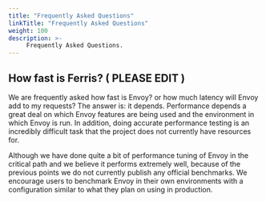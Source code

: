 ```yaml
---
title: "Frequently Asked Questions"
linkTitle: "Frequently Asked Questions"
weight: 100
description: >-
     Frequently Asked Questions.
---
```


## How fast is Ferris? ( PLEASE EDIT )
We are frequently asked how fast is Envoy? or how much latency will Envoy add to my requests? The answer is: it depends. Performance depends a great deal on which Envoy features are being used and the environment in which Envoy is run. In addition, doing accurate performance testing is an incredibly difficult task that the project does not currently have resources for.

Although we have done quite a bit of performance tuning of Envoy in the critical path and we believe it performs extremely well, because of the previous points we do not currently publish any official benchmarks. We encourage users to benchmark Envoy in their own environments with a configuration similar to what they plan on using in production.
